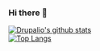 ### Hi there 👋

<!--
**drupalio/drupalio** is a ✨ _special_ ✨ repository because its `README.md` (this file) appears on your GitHub profile.

Here are some ideas to get you started:

- 🔭 I’m currently working on ...
- 🌱 I’m currently learning ...
- 👯 I’m looking to collaborate on ...
- 🤔 I’m looking for help with ...
- 💬 Ask me about ...
- 📫 How to reach me: ...
- 😄 Pronouns: ...
- ⚡ Fun fact: ...
-->

[![Drupalio's github stats](https://github-readme-stats.vercel.app/api?username=drupalio&count_private=true&show_icons=true&theme=vue)](https://lagmental.net/pages/notme.html)
<br>
[![Top Langs](https://github-readme-stats.vercel.app/api/top-langs/?username=drupalio&theme=vue&layout=compact)](https://lagmental.net/pages/notme.html)
